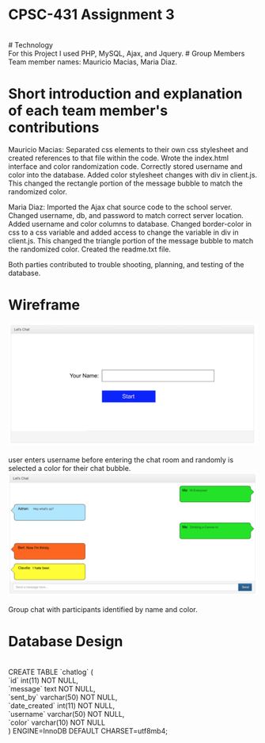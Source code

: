 # CPSC-431 Assignment 3
<br>
# Technology
<br>
For this Project I used PHP, MySQL, Ajax, and Jquery. 
# Group Members
<br>
Team member names: Mauricio Macias, Maria Diaz. 
<br>

# Short introduction and explanation of each team member's contributions <br>
Mauricio Macias: Separated css elements to their own css stylesheet and created references to that file within the code. Wrote the index.html interface and color randomization code. Correctly stored username and color into the database. Added color stylesheet changes with div in client.js. This changed the rectangle portion of the message bubble to match the randomized color. <br>

Maria Diaz: Imported the Ajax chat source code to the school server. Changed username, db, and password to match correct server location. Added username and color columns to database. Changed border-color in css to a css variable and added access to change the variable in div in client.js. This changed the triangle portion of the message bubble to match the randomized color. Created the readme.txt file. <br>
			
Both parties contributed to trouble shooting, planning, and testing of the database. <br>

# Wireframe

![](img/name.png)
<br>
<br> user enters username before entering the chat room and randomly is selected a color for their chat bubble.
<br>
![](img/chat.png)
<br>
<br> Group chat with participants identified by name and color. 
<br>
# Database Design
<br>
CREATE TABLE `chatlog` ( <br>
  `id` int(11) NOT NULL, <br>
  `message` text NOT NULL, <br>
  `sent_by` varchar(50) NOT NULL, <br>
  `date_created` int(11) NOT NULL, <br>
  `username` varchar(50) NOT NULL, <br>
  `color` varchar(10) NOT NULL <br>
) ENGINE=InnoDB DEFAULT CHARSET=utf8mb4; <br>
